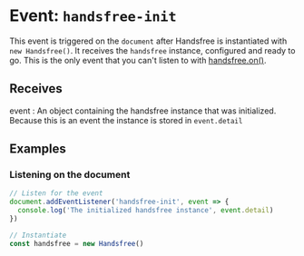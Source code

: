 # Event: `handsfree-init`

This event is triggered on the `document` after Handsfree is instantiated with `new Handsfree()`. It receives the `handsfree` instance, configured and ready to go. This is the only event that you can't listen to with [handsfree.on()](/ref/method/on).

## Receives

event
: An object containing the handsfree instance that was initialized. Because this is an event the instance is stored in `event.detail`

## Examples

### Listening on the document

```js
// Listen for the event
document.addEventListener('handsfree-init', event => {
  console.log('The initialized handsfree instance', event.detail)
})

// Instantiate
const handsfree = new Handsfree()
```